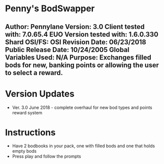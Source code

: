# Penny's BodSwapper
Author: Pennylane
Version: 3.0
Client tested with: 7.0.65.4
EUO Version tested with: 1.6.0.330
Shard OSI/FS: OSI
Revision Date: 06/23/2018
Public Release Date: 10/24/2005
Global Variables Used: N/A
Purpose: Exchanges filled bods for new, banking points or allowing the user to select a reward.
---------------------------------------------------------------------------------
# Version Updates
 - Ver. 3.0 June 2018 - complete overhaul for new bod types and points reward system

# Instructions
 - Have 2 bodbooks in your pack, one with filled bods and one that holds empty bods
 - Press play and follow the prompts
